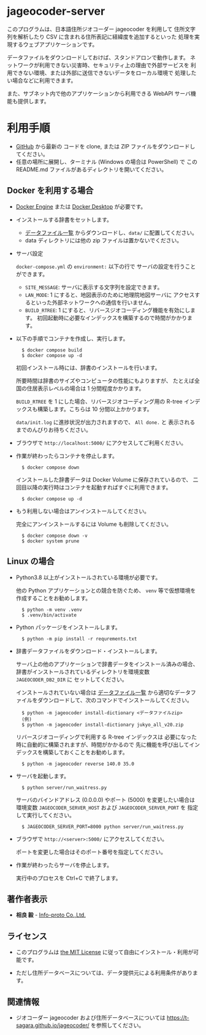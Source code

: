 # jageocoder-server

このプログラムは、日本語住所ジオコーダー jageocoder を利用して
住所文字列を解析したり CSV に含まれる住所表記に経緯度を追加するといった
処理を実現するウェブアプリケーションです。

データファイルをダウンロードしておけば、スタンドアロンで動作します。
ネットワークが利用できない災害時、セキュリティ上の理由で外部サービスを
利用できない環境、または外部に送信できないデータをローカル環境で
処理したい場合などに利用できます。

また、サブネット内で他のアプリケーションから利用できる WebAPI 
サーバ機能も提供します。

# 利用手順

- [GitHub](https://github.com/t-sagara/jageocoder-server) から最新の
  コードを clone, または ZIP ファイルをダウンロードしてください。
- 任意の場所に展開し、ターミナル (Windows の場合は PowerShell) で
  この README.md ファイルがあるディレクトリを開いてください。

## Docker を利用する場合

- [Docker Engine](https://docs.docker.com/engine/) または
  [Docker Desktop](https://www.docker.com/products/docker-desktop/) が必要です。

- インストールする辞書をセットします。

    - [データファイル一覧](https://www.info-proto.com/static/jageocoder/latest/v2/)
      からダウンロードし、`data/` に配置してください。
    - data ディレクトリには他の zip ファイルは置かないでください。

- サーバ設定

    `docker-compose.yml` の `environment:` 以下の行で
    サーバの設定を行うことができます。

    - `SITE_MESSAGE`: サーバに表示する文字列を設定できます。
    - `LAN_MODE`: 1 にすると、地図表示のために地理院地図サーバに
      アクセスするといった外部ネットワークへの通信を行いません。
    - `BUILD_RTREE`: 1 にすると、リバースジオコーディング機能を有効にします。
      初回起動時に必要なインデックスを構築するので時間がかかります。

- 以下の手順でコンテナを作成し、実行します。

        $ docker compose build
        $ docker compose up -d

    初回インストール時には、辞書のインストールを行います。

    所要時間は辞書のサイズやコンピュータの性能にもよりますが、
    たとえば全国の住居表示レベルの場合は 1 分間程度かかります。

    `BUILD_RTREE` を 1 にした場合、リバースジオコーディング用の
    R-tree インデックスも構築します。こちらは 10 分間以上かかります。

    `data/init.log` に進捗状況が出力されますので、 `All done.` と
    表示されるまでのんびりお待ちください。

- ブラウザで `http://localhost:5000/` にアクセスしてご利用ください。

- 作業が終わったらコンテナを停止します。

        $ docker compose down

    インストールした辞書データは Docker Volume に保存されているので、
    二回目以降の実行時はコンテナを起動すればすぐに利用できます。

        $ docker compose up -d

- もう利用しない場合はアンインストールしてください。

    完全にアンインストールするには Volume も削除してください。

        $ docker compose down -v
        $ docker system prune

## Linux の場合

- Python3.8 以上がインストールされている環境が必要です。

    他の Python アプリケーションとの競合を防ぐため、
    `venv` 等で仮想環境を作成することをお勧めします。

        $ python -m venv .venv
        $ .venv/bin/activate

- Python パッケージをインストールします。

        $ python -m pip install -r requrements.txt

- 辞書データファイルをダウンロード・インストールします。

    サーバ上の他のアプリケーションで辞書データをインストール済みの場合、
    辞書がインストールされているディレクトリを環境変数 `JAGEOCODER_DB2_DIR` に
    セットしてください。

    インストールされていない場合は [データファイル一覧](https://www.info-proto.com/static/jageocoder/latest/v2/)
    から適切なデータファイルをダウンロードして、次のコマンドでインストールしてください。

        $ python -m jageocoder install-dictionary <データファイルzip>
        (例)
        $ python -m jageocoder install-dictionary jukyo_all_v20.zip

    リバースジオコーディングで利用する R-tree インデックスは
    必要になった時に自動的に構築されますが、時間がかかるので
    先に機能を呼び出してインデックスを構築しておくことをお勧めします。

        $ python -m jageocoder reverse 140.0 35.0

- サーバを起動します。

        $ python server/run_waitress.py

    サーバのバインドアドレス (0.0.0.0) やポート (5000) を変更したい場合は
    環境変数 `JAGEOCODER_SERVER_HOST` および `JAGEOCODER_SERVER_PORT` を
    指定して実行してください。

        $ JAGEOCODER_SERVER_PORT=8000 python server/run_waitress.py

- ブラウザで `http://<server>:5000/` にアクセスしてください。

    ポートを変更した場合はそのポート番号を指定してください。

- 作業が終わったらサーバを停止します。

    実行中のプロセスを Ctrl+C で終了します。

## 著作者表示

* **相良 毅** - [Info-proto Co.,Ltd.](https://www.info-proto.com/)

## ライセンス

* このプログラムは [the MIT License](https://opensource.org/licenses/mit-license.php)
  に従って自由にインストール・利用が可能です。

* ただし住所データベースについては、データ提供元による利用条件があります。

## 関連情報

* ジオコーダー jageocoder および住所データベースについては
  https://t-sagara.github.io/jageocoder/ を参照してください。
